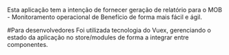 Esta aplicação tem a intenção de fornecer geração de relatório para o MOB - Monitoramento operacional de Benefício de forma mais fácil e ágil.

#Para desenvolvedores
Foi utilizada tecnologia do Vuex, gerenciando o estado da aplicação no store/modules de forma a integrar entre componentes.
